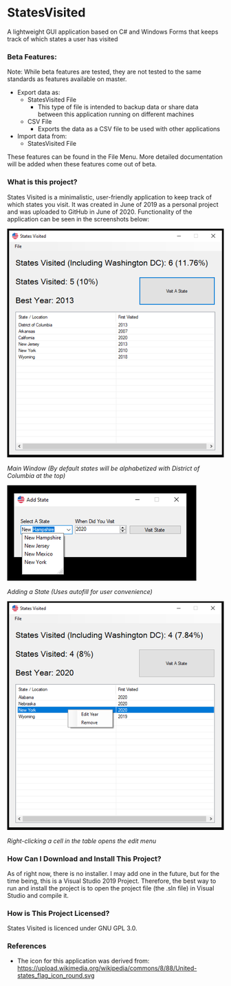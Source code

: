 # StatesVisited
A lightweight GUI application based on C# and Windows Forms that keeps track of which states a user has visited

### Beta Features:
Note: While beta features are tested, they are not tested to the same standards as features available on master.
* Export data as:
  * StatesVisited File
    * This type of file is intended to backup data or share data between this application running on different machines
  * CSV File
    * Exports the data as a CSV file to be used with other applications
* Import data from:
  * StatesVisited File
  
These features can be found in the File Menu. More detailed documentation will be added when these features come out of beta.

### What is this project?
States Visited is a minimalistic, user-friendly application to keep track of which states you visit. It was created in June of 2019 as a personal project and was uploaded to GitHub in June of 2020. Functionality of the application can be seen in the screenshots below:

![Main Window](Screenshots/MainWindow.PNG)

*Main Window (By default states will be alphabetized with District of Columbia at the top)*

![Add State](Screenshots/AddState.PNG)

*Adding a State (Uses autofill for user convenience)*

![Edit](Screenshots/Edit.PNG)

*Right-clicking a cell in the table opens the edit menu*

### How Can I Download and Install This Project?
As of right now, there is no installer. I may add one in the future, but for the time being, this is a Visual Studio 2019 Project. Therefore, the best way to run and install the project is to open the project file (the .sln file) in Visual Studio and compile it.

### How is This Project Licensed?
States Visited is licenced under GNU GPL 3.0.

### References
* The icon for this application was derived from: https://upload.wikimedia.org/wikipedia/commons/8/88/United-states_flag_icon_round.svg
